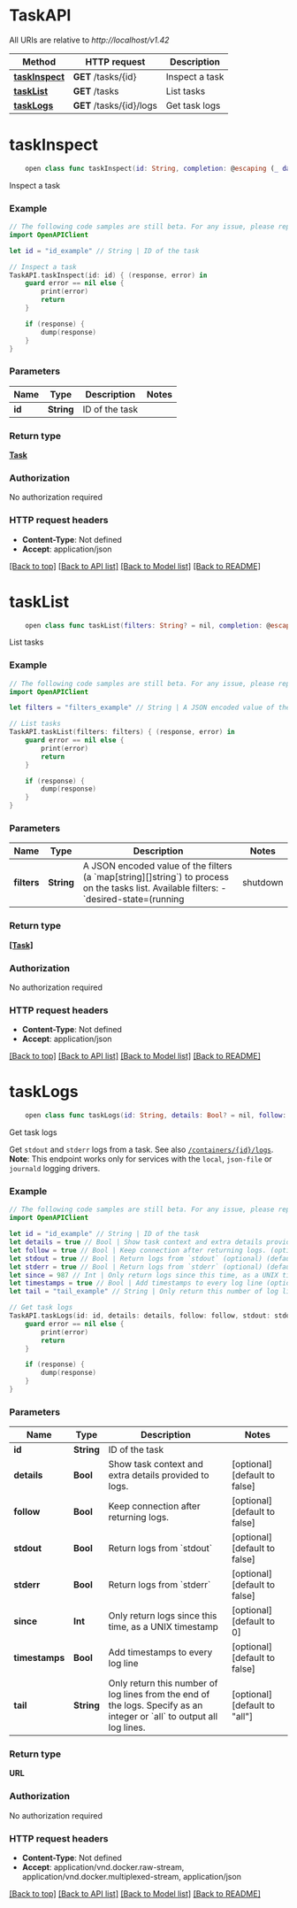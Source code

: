 # TaskAPI

All URIs are relative to *http://localhost/v1.42*

Method | HTTP request | Description
------------- | ------------- | -------------
[**taskInspect**](TaskAPI.md#taskinspect) | **GET** /tasks/{id} | Inspect a task
[**taskList**](TaskAPI.md#tasklist) | **GET** /tasks | List tasks
[**taskLogs**](TaskAPI.md#tasklogs) | **GET** /tasks/{id}/logs | Get task logs


# **taskInspect**
```swift
    open class func taskInspect(id: String, completion: @escaping (_ data: Task?, _ error: Error?) -> Void)
```

Inspect a task

### Example
```swift
// The following code samples are still beta. For any issue, please report via http://github.com/OpenAPITools/openapi-generator/issues/new
import OpenAPIClient

let id = "id_example" // String | ID of the task

// Inspect a task
TaskAPI.taskInspect(id: id) { (response, error) in
    guard error == nil else {
        print(error)
        return
    }

    if (response) {
        dump(response)
    }
}
```

### Parameters

Name | Type | Description  | Notes
------------- | ------------- | ------------- | -------------
 **id** | **String** | ID of the task | 

### Return type

[**Task**](Task.md)

### Authorization

No authorization required

### HTTP request headers

 - **Content-Type**: Not defined
 - **Accept**: application/json

[[Back to top]](#) [[Back to API list]](../README.md#documentation-for-api-endpoints) [[Back to Model list]](../README.md#documentation-for-models) [[Back to README]](../README.md)

# **taskList**
```swift
    open class func taskList(filters: String? = nil, completion: @escaping (_ data: [Task]?, _ error: Error?) -> Void)
```

List tasks

### Example
```swift
// The following code samples are still beta. For any issue, please report via http://github.com/OpenAPITools/openapi-generator/issues/new
import OpenAPIClient

let filters = "filters_example" // String | A JSON encoded value of the filters (a `map[string][]string`) to process on the tasks list.  Available filters:  - `desired-state=(running | shutdown | accepted)` - `id=<task id>` - `label=key` or `label=\"key=value\"` - `name=<task name>` - `node=<node id or name>` - `service=<service name>`  (optional)

// List tasks
TaskAPI.taskList(filters: filters) { (response, error) in
    guard error == nil else {
        print(error)
        return
    }

    if (response) {
        dump(response)
    }
}
```

### Parameters

Name | Type | Description  | Notes
------------- | ------------- | ------------- | -------------
 **filters** | **String** | A JSON encoded value of the filters (a &#x60;map[string][]string&#x60;) to process on the tasks list.  Available filters:  - &#x60;desired-state&#x3D;(running | shutdown | accepted)&#x60; - &#x60;id&#x3D;&lt;task id&gt;&#x60; - &#x60;label&#x3D;key&#x60; or &#x60;label&#x3D;\&quot;key&#x3D;value\&quot;&#x60; - &#x60;name&#x3D;&lt;task name&gt;&#x60; - &#x60;node&#x3D;&lt;node id or name&gt;&#x60; - &#x60;service&#x3D;&lt;service name&gt;&#x60;  | [optional] 

### Return type

[**[Task]**](Task.md)

### Authorization

No authorization required

### HTTP request headers

 - **Content-Type**: Not defined
 - **Accept**: application/json

[[Back to top]](#) [[Back to API list]](../README.md#documentation-for-api-endpoints) [[Back to Model list]](../README.md#documentation-for-models) [[Back to README]](../README.md)

# **taskLogs**
```swift
    open class func taskLogs(id: String, details: Bool? = nil, follow: Bool? = nil, stdout: Bool? = nil, stderr: Bool? = nil, since: Int? = nil, timestamps: Bool? = nil, tail: String? = nil, completion: @escaping (_ data: URL?, _ error: Error?) -> Void)
```

Get task logs

Get `stdout` and `stderr` logs from a task. See also [`/containers/{id}/logs`](#operation/ContainerLogs).  **Note**: This endpoint works only for services with the `local`, `json-file` or `journald` logging drivers. 

### Example
```swift
// The following code samples are still beta. For any issue, please report via http://github.com/OpenAPITools/openapi-generator/issues/new
import OpenAPIClient

let id = "id_example" // String | ID of the task
let details = true // Bool | Show task context and extra details provided to logs. (optional) (default to false)
let follow = true // Bool | Keep connection after returning logs. (optional) (default to false)
let stdout = true // Bool | Return logs from `stdout` (optional) (default to false)
let stderr = true // Bool | Return logs from `stderr` (optional) (default to false)
let since = 987 // Int | Only return logs since this time, as a UNIX timestamp (optional) (default to 0)
let timestamps = true // Bool | Add timestamps to every log line (optional) (default to false)
let tail = "tail_example" // String | Only return this number of log lines from the end of the logs. Specify as an integer or `all` to output all log lines.  (optional) (default to "all")

// Get task logs
TaskAPI.taskLogs(id: id, details: details, follow: follow, stdout: stdout, stderr: stderr, since: since, timestamps: timestamps, tail: tail) { (response, error) in
    guard error == nil else {
        print(error)
        return
    }

    if (response) {
        dump(response)
    }
}
```

### Parameters

Name | Type | Description  | Notes
------------- | ------------- | ------------- | -------------
 **id** | **String** | ID of the task | 
 **details** | **Bool** | Show task context and extra details provided to logs. | [optional] [default to false]
 **follow** | **Bool** | Keep connection after returning logs. | [optional] [default to false]
 **stdout** | **Bool** | Return logs from &#x60;stdout&#x60; | [optional] [default to false]
 **stderr** | **Bool** | Return logs from &#x60;stderr&#x60; | [optional] [default to false]
 **since** | **Int** | Only return logs since this time, as a UNIX timestamp | [optional] [default to 0]
 **timestamps** | **Bool** | Add timestamps to every log line | [optional] [default to false]
 **tail** | **String** | Only return this number of log lines from the end of the logs. Specify as an integer or &#x60;all&#x60; to output all log lines.  | [optional] [default to &quot;all&quot;]

### Return type

**URL**

### Authorization

No authorization required

### HTTP request headers

 - **Content-Type**: Not defined
 - **Accept**: application/vnd.docker.raw-stream, application/vnd.docker.multiplexed-stream, application/json

[[Back to top]](#) [[Back to API list]](../README.md#documentation-for-api-endpoints) [[Back to Model list]](../README.md#documentation-for-models) [[Back to README]](../README.md)

